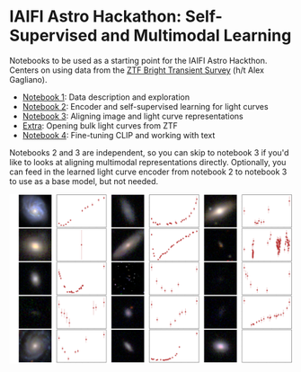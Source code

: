 # IAIFI Astro Hackathon: Self-Supervised and Multimodal Learning

Notebooks to be used as a starting point for the IAIFI Astro Hackthon. Centers on using data from the [ZTF Bright Transient Survey](https://www.ztf.caltech.edu/ztf-bts.html) (h/t Alex Gagliano).

- [Notebook 1](./notebooks/01_exploratory_data.ipynb): Data description and exploration
- [Notebook 2](./notebooks/02_ssl_lightcurve_encoder.ipynb): Encoder and self-supervised learning for light curves
- [Notebook 3](./notebooks/03_aligning_representations.ipynb): Aligning image and light curve representations
- [Extra](./notebooks/xx_ssl_lightcurve_encoder): Opening bulk light curves from ZTF
- [Notebook 4](./notebooks/04_clip_finetuning.ipynb): Fine-tuning CLIP and working with text

Notebooks 2 and 3 are independent, so you can skip to notebook 3 if you'd like to looks at aligning multimodal representations directly. Optionally, you can feed in the learned light curve encoder from notebook 2 to notebook 3 to use as a base model, but not needed.

![ssl](./notebooks/assets/banner.png)
